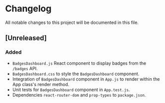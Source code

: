 # Changelog

All notable changes to this project will be documented in this file.

## [Unreleased]

### Added
- `BadgesDashboard.js` React component to display badges from the `/badges` API.
- `BadgesDashboard.css` to style the `BadgesDashboard` component.
- Integration of `BadgesDashboard` component in `App.js` to render within the App class's render method.
- Unit tests for `BadgesDashboard` component in `App.test.js`.
- Dependencies `react-router-dom` and `prop-types` to `package.json`.

